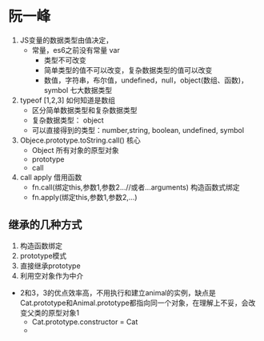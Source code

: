 # 阮一峰
1. JS变量的数据类型由值决定，
    - 常量，es6之前没有常量  var
        - 类型不可改变
        - 简单类型的值不可以改变，复杂数据类型的值可以改变
        - 数值，字符串，布尔值，undefined，null，object(数组、函数)，symbol  七大数据类型
2. typeof [1,2,3] 如何知道是数组
    - 区分简单数据类型和复杂数据类型
    - 复杂数据类型： object
    - 可以直接得到的类型：number,string, boolean, undefined, symbol
3. Objece.prototype.toString.call() 核心
    - Object 所有对象的原型对象
    - prototype 
    - call 
4. call apply 借用函数   
    - fn.call(绑定this,参数1,参数2...//或者...arguments)  构造函数式绑定
    - fn.apply(绑定this,参数1,参数2,...)

## 继承的几种方式
1. 构造函数绑定
2. prototype模式
3. 直接继承prototype
4. 利用空对象作为中介


- 2和3，3的优点效率高，不用执行和建立animal的实例，缺点是Cat.prototype和Animal.prototype都指向同一个对象，在理解上不妥，会改变父类的原型对象1
    - Cat.prototype.constructor = Cat
    - 